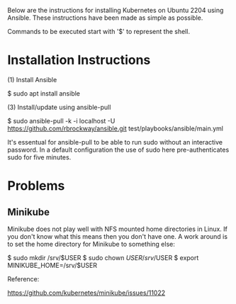 Below are the instructions for installing Kubernetes on Ubuntu 2204 
using Ansible.  These instructions have been made as simple as possible.

Commands to be executed start with '$' to represent the shell.

# Installation Instructions

(1) Install Ansible

$ sudo apt install ansible

(3) Install/update using ansible-pull

$ sudo ansible-pull -k -i localhost -U https://github.com/rbrockway/ansible.git test/playbooks/ansible/main.yml

It's essentual for ansible-pull to be able to run sudo without an interactive password.  In a default 
configuration the use of sudo here pre-authenticates sudo for five minutes.

# Problems

## Minikube

Minikube does not play well with NFS mounted home directories in Linux.  If you don't know what this means then you
don't have one.  A work around is to set the home directory for Minikube to something else:

$ sudo mkdir /srv/$USER
$ sudo chown $USER /srv/$USER
$ export MINIKUBE_HOME=/srv/$USER

Reference: 

https://github.com/kubernetes/minikube/issues/11022
